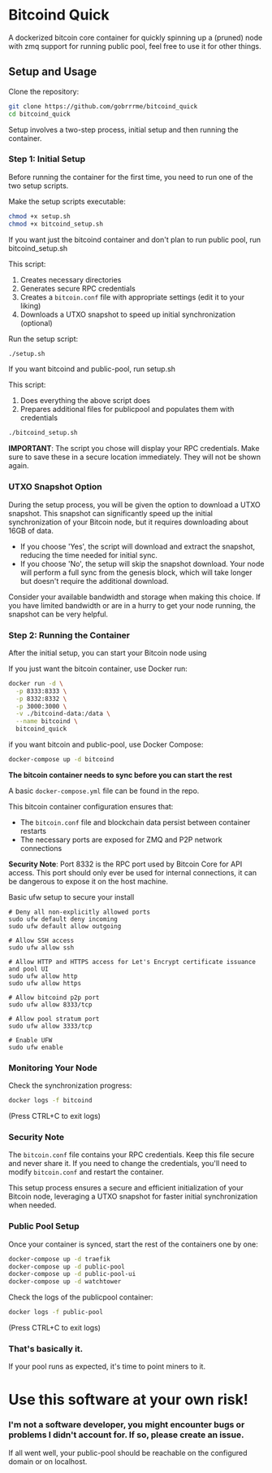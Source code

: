 # Bitcoind Quick

A dockerized bitcoin core container for quickly spinning up a (pruned) node with zmq support for running public pool, feel free to use it for other things.

## Setup and Usage

Clone the repository:
   ```bash
   git clone https://github.com/gobrrrme/bitcoind_quick
   cd bitcoind_quick
   ```

Setup involves a two-step process, initial setup and then running the container.

### Step 1: Initial Setup

Before running the container for the first time, you need to run one of the two setup scripts.

Make the setup scripts executable:
   ```bash
   chmod +x setup.sh
   chmod +x bitcoind_setup.sh
   ```

If you want just the bitcoind container and don't plan to run public pool, run bitcoind_setup.sh

This script:

1. Creates necessary directories
2. Generates secure RPC credentials
3. Creates a `bitcoin.conf` file with appropriate settings (edit it to your liking)
4. Downloads a UTXO snapshot to speed up initial synchronization (optional)

Run the setup script:

```bash
./setup.sh
```

If you want bitcoind and public-pool, run setup.sh

This script:

1. Does everything the above script does
2. Prepares additional files for publicpool and populates them with credentials

```bash
./bitcoind_setup.sh
```

**IMPORTANT**: The script you chose will display your RPC credentials. Make sure to save these in a secure location immediately. They will not be shown again.

### UTXO Snapshot Option

During the setup process, you will be given the option to download a UTXO snapshot. This snapshot can significantly speed up the initial synchronization of your Bitcoin node, but it requires downloading about 16GB of data.

- If you choose 'Yes', the script will download and extract the snapshot, reducing the time needed for initial sync.
- If you choose 'No', the setup will skip the snapshot download. Your node will perform a full sync from the genesis block, which will take longer but doesn't require the additional download.

Consider your available bandwidth and storage when making this choice. If you have limited bandwidth or are in a hurry to get your node running, the snapshot can be very helpful.

### Step 2: Running the Container

After the initial setup, you can start your Bitcoin node using 

If you just want the bitcoin container, use Docker run:

```bash
docker run -d \
  -p 8333:8333 \
  -p 8332:8332 \
  -p 3000:3000 \
  -v ./bitcoind-data:/data \
  --name bitcoind \
  bitcoind_quick
```

if you want bitcoin and public-pool, use Docker Compose:

```bash
docker-compose up -d bitcoind
```
**The bitcoin container needs to sync before you can start the rest**

A basic `docker-compose.yml` file can be found in the repo.


This bitcoin container configuration ensures that:
- The `bitcoin.conf` file and blockchain data persist between container restarts
- The necessary ports are exposed for ZMQ and P2P network connections

**Security Note**: 
Port 8332 is the RPC port used by Bitcoin Core for API access. This port should only ever be used for internal connections, it can be dangerous to expose it on the host machine.


Basic ufw setup to secure your install
```
# Deny all non-explicitly allowed ports
sudo ufw default deny incoming
sudo ufw default allow outgoing

# Allow SSH access
sudo ufw allow ssh

# Allow HTTP and HTTPS access for Let's Encrypt certificate issuance and pool UI
sudo ufw allow http
sudo ufw allow https

# Allow bitcoind p2p port
sudo ufw allow 8333/tcp

# Allow pool stratum port
sudo ufw allow 3333/tcp

# Enable UFW
sudo ufw enable
```
 
### Monitoring Your Node

Check the synchronization progress:

```bash
docker logs -f bitcoind
```

(Press CTRL+C to exit logs)

### Security Note

The `bitcoin.conf` file contains your RPC credentials. Keep this file secure and never share it. If you need to change the credentials, you'll need to modify `bitcoin.conf` and restart the container.

This setup process ensures a secure and efficient initialization of your Bitcoin node, leveraging a UTXO snapshot for faster initial synchronization when needed.

### Public Pool Setup

Once your container is synced, start the rest of the containers one by one:

```bash
docker-compose up -d traefik
docker-compose up -d public-pool
docker-compose up -d public-pool-ui
docker-compose up -d watchtower
```

Check the logs of the publicpool container:

```bash
docker logs -f public-pool
```

(Press CTRL+C to exit logs)

### That's basically it.
If your pool runs as expected, it's time to point miners to it.


# Use this software at your own risk!
### I'm not a software developer, you might encounter bugs or problems I didn't account for. If so, please create an issue.

If all went well, your public-pool should be reachable on the configured domain or on localhost.
